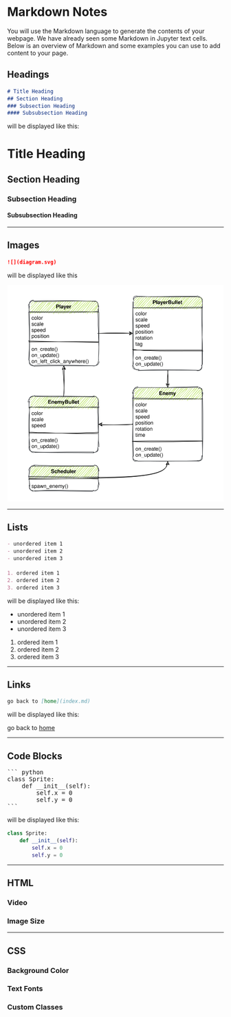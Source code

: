 <link rel="stylesheet" type="text/css" media="all" href="style.css" />

# Markdown Notes

You will use the Markdown language to generate the contents of your webpage. We have already seen some Markdown in Jupyter text cells. Below is an overview of Markdown and some examples you can use to add content to your page.

## Headings

``` markdown
# Title Heading
## Section Heading
### Subsection Heading
#### Subsubsection Heading
```

will be displayed like this:

# Title Heading
## Section Heading
### Subsection Heading
#### Subsubsection Heading

---

## Images

``` markdown
![](diagram.svg)
```
will be displayed like this

![](diagram.svg)

---
## Lists

``` markdown
- unordered item 1
- unordered item 2
- unordered item 3

1. ordered item 1
2. ordered item 2
3. ordered item 3
```

will be displayed like this:

- unordered item 1
- unordered item 2
- unordered item 3

1. ordered item 1
2. ordered item 2
3. ordered item 3

---
## Links

``` markdown
go back to [home](index.md)
```

will be displayed like this:

go back to [home](index.md)

---

## Code Blocks

<pre>
``` python
class Sprite:
    def __init__(self):
        self.x = 0
        self.y = 0
```
</pre>

will be displayed like this:

``` python
class Sprite:
    def __init__(self):
        self.x = 0
        self.y = 0
```

---

## HTML

### Video

### Image Size

---

## CSS

### Background Color

### Text Fonts

### Custom Classes